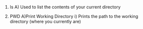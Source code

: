 1. ls
   A) Used to list the contents of your current directory

2. PWD
   A)Print Working Directory
   i) Prints the path to the working directory (where you currently are)
